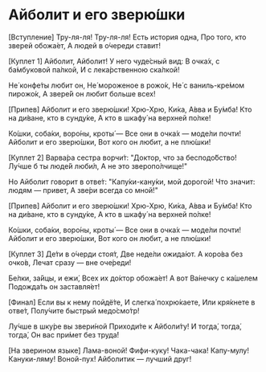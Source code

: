 # Айболит и его зверю́шки

[Вступление]
Тру-ля-ля! Тру-ля-ля!
Есть история одна,
Про того, кто зверей обожа́ет,
А людей в о́череди ставит!

[Куплет 1]
Айболит, Айболит!
У него чуде́сный вид:
В очка́х, с ба́мбуковой па́лкой,
И с лека́рственною ска́лкой!

Не́ конфе́ты любит он,
Не́ мороженое в рожо́к,
Не́ с ваниль-кре́мом пирожо́к,
А звере́й он любит больше всех!

[Припев]
Айболит и его зверю́шки!
Хрю-Хрю, Ки́ка, А́вва и Бу́мба!
Кто на ди́ване, кто в сунду́ке,
А кто в шкафу́ на верхней по́лке!

Ко́шки, соба́ки, воро́ны, кроты́ —
Все они в очка́х — моде́ли почти!
Айболит и его зверю́шки,
Вот кого он любит, а не плю́шки!

[Куплет 2]
Варва́ра сестра ворчи́т:
"Доктор, что за бесподо́бство!
Лу́чше б ты люде́й люби́л,
А не это зверопо́лчище!"

Но Айболит говорит в отве́т:
"Капу́ки-кану́ки, мой дорогой!
Что значит: людям — привет,
А зве́ри всегда со мной!"

[Припев]
Айболит и его зверю́шки!
Хрю-Хрю, Ки́ка, А́вва и Бу́мба!
Кто на ди́ване, кто в сунду́ке,
А кто в шкафу́ на верхней по́лке!

Ко́шки, соба́ки, воро́ны, кроты́ —
Все они в очка́х — моде́ли почти!
Айболит и его зверю́шки,
Вот кого он любит, а не плю́шки!

[Куплет 3]
Де́ти в о́черди стоя́т, 
Две неде́ли ожида́ют.
А коро́ва без очко́в, 
Лечат сразу — вне оче́реди!

Бе́лки, за́йцы, и ежи́, 
Всех их до́ктор обожа́ет!
А вот Ва́нечку с ка́шелем 
Подожда́ть он заставля́ет!

[Финал]
Если вы к нему пойдё́те,
И слегка́ похрю́каете,
Или кря́кнете в отве́т,
Полу́чите быстрый медо́смо́тр!

Лу́чше в шку́ре вы звери́ной
Приходи́те к Айболи́ту!
И тогда́, тогда́, тогда́,
Он вас при́мет без труда́!

[На зверином языке]
Лама-воной! Фифи-куку!
Чака-чака! Капу-мулу!
Кануки-ляму! Воной-пух!
Айболитик — лучший друг!
